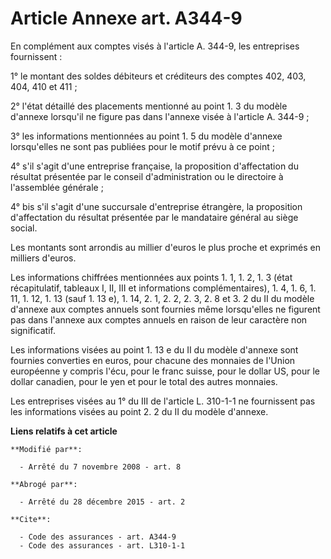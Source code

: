 # Article Annexe art. A344-9

En complément aux comptes visés à l'article A. 344-9, les entreprises fournissent :

1° le montant des soldes débiteurs et créditeurs des comptes 402, 403, 404, 410 et 411 ; 

2° l'état détaillé des placements mentionné au point 1. 3 du modèle d'annexe lorsqu'il ne figure pas dans l'annexe visée à
l'article A. 344-9 ;

3° les informations mentionnées au point 1. 5 du modèle d'annexe lorsqu'elles ne sont pas publiées pour le motif prévu à ce
point ;

4° s'il s'agit d'une entreprise française, la proposition d'affectation du résultat présentée par le conseil d'administration
ou le directoire à l'assemblée générale ;

4° bis s'il s'agit d'une succursale d'entreprise étrangère, la proposition d'affectation du résultat présentée par le
mandataire général au siège social.

Les montants sont arrondis au millier d'euros le plus proche et exprimés en milliers d'euros. 

Les informations chiffrées mentionnées aux points 1. 1, 1. 2, 1. 3 (état récapitulatif, tableaux I, II, III et informations
complémentaires), 1. 4, 1. 6, 1. 11, 1. 12, 1. 13 (sauf 1. 13 e), 1. 14, 2. 1, 2. 2, 2. 3, 2. 8 et 3. 2 du II du modèle
d'annexe aux comptes annuels sont fournies même lorsqu'elles ne figurent pas dans l'annexe aux comptes annuels en raison de
leur caractère non significatif. 

Les informations visées au point 1. 13 e du II du modèle d'annexe sont fournies converties en euros, pour chacune des
monnaies de l'Union européenne y compris l'écu, pour le franc suisse, pour le dollar US, pour le dollar canadien, pour le yen
et pour le total des autres monnaies. 

Les entreprises visées au 1° du III de l'article L. 310-1-1 ne fournissent pas les informations visées au point 2. 2 du II du
modèle d'annexe.

**Liens relatifs à cet article**

	**Modifié par**:

	  - Arrêté du 7 novembre 2008 - art. 8

	**Abrogé par**:

	  - Arrêté du 28 décembre 2015 - art. 2

	**Cite**:

	  - Code des assurances - art. A344-9
	  - Code des assurances - art. L310-1-1
